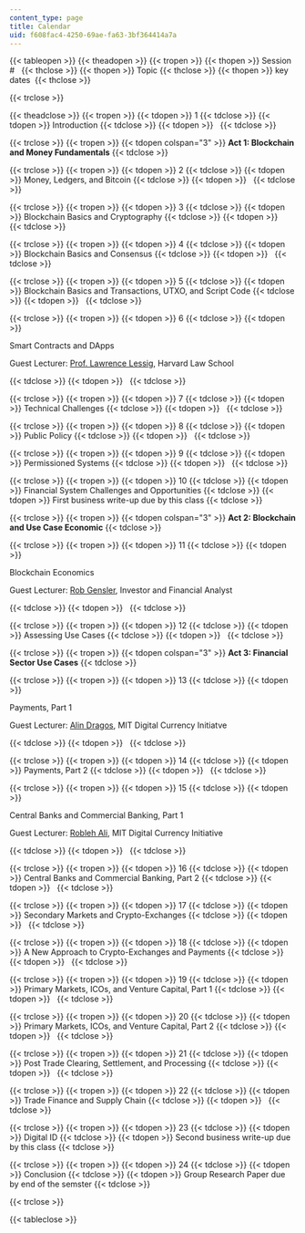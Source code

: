 ```yaml
---
content_type: page
title: Calendar
uid: f608fac4-4250-69ae-fa63-3bf364414a7a
---
```


{{< tableopen >}}
{{< theadopen >}}
{{< tropen >}}
{{< thopen >}}
Session #  
{{< thclose >}}
{{< thopen >}}
Topic
{{< thclose >}}
{{< thopen >}}
key dates 
{{< thclose >}}

{{< trclose >}}

{{< theadclose >}}
{{< tropen >}}
{{< tdopen >}}
1
{{< tdclose >}}
{{< tdopen >}}
Introduction
{{< tdclose >}}
{{< tdopen >}}
 
{{< tdclose >}}

{{< trclose >}}
{{< tropen >}}
{{< tdopen colspan="3" >}}
**Act 1: Blockchain and Money Fundamentals**
{{< tdclose >}}

{{< trclose >}}
{{< tropen >}}
{{< tdopen >}}
2
{{< tdclose >}}
{{< tdopen >}}
Money, Ledgers, and Bitcoin
{{< tdclose >}}
{{< tdopen >}}
 
{{< tdclose >}}

{{< trclose >}}
{{< tropen >}}
{{< tdopen >}}
3
{{< tdclose >}}
{{< tdopen >}}
Blockchain Basics and Cryptography
{{< tdclose >}}
{{< tdopen >}}
 
{{< tdclose >}}

{{< trclose >}}
{{< tropen >}}
{{< tdopen >}}
4
{{< tdclose >}}
{{< tdopen >}}
Blockchain Basics and Consensus
{{< tdclose >}}
{{< tdopen >}}
 
{{< tdclose >}}

{{< trclose >}}
{{< tropen >}}
{{< tdopen >}}
5
{{< tdclose >}}
{{< tdopen >}}
Blockchain Basics and Transactions, UTXO, and Script Code
{{< tdclose >}}
{{< tdopen >}}
 
{{< tdclose >}}

{{< trclose >}}
{{< tropen >}}
{{< tdopen >}}
6
{{< tdclose >}}
{{< tdopen >}}


Smart Contracts and DApps

Guest Lecturer: [Prof. Lawrence Lessig](https://hls.harvard.edu/faculty/directory/10519/Lessig), Harvard Law School


{{< tdclose >}}
{{< tdopen >}}
 
{{< tdclose >}}

{{< trclose >}}
{{< tropen >}}
{{< tdopen >}}
7
{{< tdclose >}}
{{< tdopen >}}
Technical Challenges
{{< tdclose >}}
{{< tdopen >}}
 
{{< tdclose >}}

{{< trclose >}}
{{< tropen >}}
{{< tdopen >}}
8
{{< tdclose >}}
{{< tdopen >}}
Public Policy
{{< tdclose >}}
{{< tdopen >}}
 
{{< tdclose >}}

{{< trclose >}}
{{< tropen >}}
{{< tdopen >}}
9
{{< tdclose >}}
{{< tdopen >}}
Permissioned Systems
{{< tdclose >}}
{{< tdopen >}}
 
{{< tdclose >}}

{{< trclose >}}
{{< tropen >}}
{{< tdopen >}}
10
{{< tdclose >}}
{{< tdopen >}}
Financial System Challenges and Opportunities
{{< tdclose >}}
{{< tdopen >}}
First business write-up due by this class
{{< tdclose >}}

{{< trclose >}}
{{< tropen >}}
{{< tdopen colspan="3" >}}
**Act 2: Blockchain and Use Case Economic**
{{< tdclose >}}

{{< trclose >}}
{{< tropen >}}
{{< tdopen >}}
11
{{< tdclose >}}
{{< tdopen >}}


Blockchain Economics

Guest Lecturer: [Rob Gensler](https://chesapeakeconservancy.org/teams/robert-gensler/), Investor and Financial Analyst


{{< tdclose >}}
{{< tdopen >}}
 
{{< tdclose >}}

{{< trclose >}}
{{< tropen >}}
{{< tdopen >}}
12
{{< tdclose >}}
{{< tdopen >}}
Assessing Use Cases
{{< tdclose >}}
{{< tdopen >}}
 
{{< tdclose >}}

{{< trclose >}}
{{< tropen >}}
{{< tdopen colspan="3" >}}
**Act 3: Financial Sector Use Cases**
{{< tdclose >}}

{{< trclose >}}
{{< tropen >}}
{{< tdopen >}}
13
{{< tdclose >}}
{{< tdopen >}}


Payments, Part 1

Guest Lecturer: [Alin Dragos](https://www.media.mit.edu/people/adragos/overview/), MIT Digital Currency Initiatve


{{< tdclose >}}
{{< tdopen >}}
 
{{< tdclose >}}

{{< trclose >}}
{{< tropen >}}
{{< tdopen >}}
14
{{< tdclose >}}
{{< tdopen >}}
Payments, Part 2
{{< tdclose >}}
{{< tdopen >}}
 
{{< tdclose >}}

{{< trclose >}}
{{< tropen >}}
{{< tdopen >}}
15
{{< tdclose >}}
{{< tdopen >}}


Central Banks and Commercial Banking, Part 1

Guest Lecturer: [Robleh Ali](https://www.media.mit.edu/people/robleh/overview/), MIT Digital Currency Initiative


{{< tdclose >}}
{{< tdopen >}}
 
{{< tdclose >}}

{{< trclose >}}
{{< tropen >}}
{{< tdopen >}}
16
{{< tdclose >}}
{{< tdopen >}}
﻿Central Banks and Commercial Banking, Part 2
{{< tdclose >}}
{{< tdopen >}}
 
{{< tdclose >}}

{{< trclose >}}
{{< tropen >}}
{{< tdopen >}}
17
{{< tdclose >}}
{{< tdopen >}}
Secondary Markets and Crypto-Exchanges
{{< tdclose >}}
{{< tdopen >}}
 
{{< tdclose >}}

{{< trclose >}}
{{< tropen >}}
{{< tdopen >}}
18
{{< tdclose >}}
{{< tdopen >}}
A New Approach to Crypto-Exchanges and Payments
{{< tdclose >}}
{{< tdopen >}}
 
{{< tdclose >}}

{{< trclose >}}
{{< tropen >}}
{{< tdopen >}}
19
{{< tdclose >}}
{{< tdopen >}}
Primary Markets, ICOs, and Venture Capital, Part 1
{{< tdclose >}}
{{< tdopen >}}
 
{{< tdclose >}}

{{< trclose >}}
{{< tropen >}}
{{< tdopen >}}
20
{{< tdclose >}}
{{< tdopen >}}
﻿Primary Markets, ICOs, and Venture Capital, Part 2
{{< tdclose >}}
{{< tdopen >}}
 
{{< tdclose >}}

{{< trclose >}}
{{< tropen >}}
{{< tdopen >}}
21
{{< tdclose >}}
{{< tdopen >}}
Post Trade Clearing, Settlement, and Processing
{{< tdclose >}}
{{< tdopen >}}
 
{{< tdclose >}}

{{< trclose >}}
{{< tropen >}}
{{< tdopen >}}
22
{{< tdclose >}}
{{< tdopen >}}
Trade Finance and Supply Chain
{{< tdclose >}}
{{< tdopen >}}
 
{{< tdclose >}}

{{< trclose >}}
{{< tropen >}}
{{< tdopen >}}
23
{{< tdclose >}}
{{< tdopen >}}
Digital ID
{{< tdclose >}}
{{< tdopen >}}
Second business write-up due by this class
{{< tdclose >}}

{{< trclose >}}
{{< tropen >}}
{{< tdopen >}}
24
{{< tdclose >}}
{{< tdopen >}}
Conclusion
{{< tdclose >}}
{{< tdopen >}}
Group Research Paper due by end of the semster
{{< tdclose >}}

{{< trclose >}}

{{< tableclose >}}